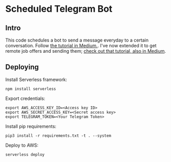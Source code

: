 # Scheduled Telegram Bot

## Intro

This code schedules a bot to send a message everyday to a certain conversation. Follow [the tutorial in Medium.](https://medium.com/@unnonueve/automate-a-telegram-bot-to-send-daily-messages-in-less-than-40-lines-of-python-code-e81858d15854). I've now extended it to get remote job offers and sending them; [check out that tutorial, also in Medium]().

## Deploying

Install Serverless framework:

`npm install serverless`

Export credentials:

```
export AWS_ACCESS_KEY_ID=<Access key ID>
export AWS_SECRET_ACCESS_KEY=<Secret access key>
export TELEGRAM_TOKEN=<Your Telegram Token>
```

Install pip requirements:

`pip3 install -r requirements.txt -t . --system`

Deploy to AWS:

`serverless deploy`
